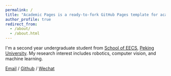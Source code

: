 ```yaml
---
permalink: /
title: "Academic Pages is a ready-to-fork GitHub Pages template for academic personal websites"
author_profile: true
redirect_from: 
  - /about/
  - /about.html
---
```


I'm a second year undergraduate student from [School of EECS](https://eecs.pku.edu.cn/), [Peking University](https://www.pku.edu.cn/). My research interest includes robotics, computer vision, and machine learning.

[Email](mailto:XX@stu.pku.edu.cn) / [Github](https://github.com/miniFranka) / [Wechat](../images/wechat.jpg) 
